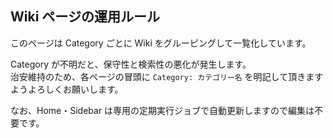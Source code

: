 ## Wiki ページの運用ルール

このページは Category ごとに Wiki をグルーピングして一覧化しています。

Category が不明だと、保守性と検索性の悪化が発生します。  
治安維持のため、各ページの冒頭に `Category: カテゴリー名` を明記して頂きますようよろしくお願いします。

なお、Home・Sidebar は専用の定期実行ジョブで自動更新しますので編集は不要です。
